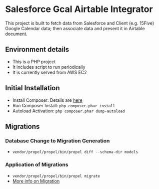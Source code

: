 # Salesforce Gcal Airtable Integrator

This project is built to fetch data from Salesforce and Client (e.g. 15Five) Google Calendar data; then associate data 
and present it in Airtable document.
 
## Environment details

* This is a PHP project
* It includes script to run periodically
* It is currently served from AWS EC2

## Initial Installation

* Install Composer: Details are [here](https://getcomposer.org/download/)
* Run Composer Install: `php composer.phar install`
* Autoload Activation: `php composer.phar dump-autoload`

## Migrations

### Database Change to Migration Generation
* `vendor/propel/propel/bin/propel diff --schema-dir models`

### Application of Migrations
* `vendor/propel/propel/bin/propel migrate`
* [More info on Migration](http://propelorm.org/documentation/09-migrations.html)